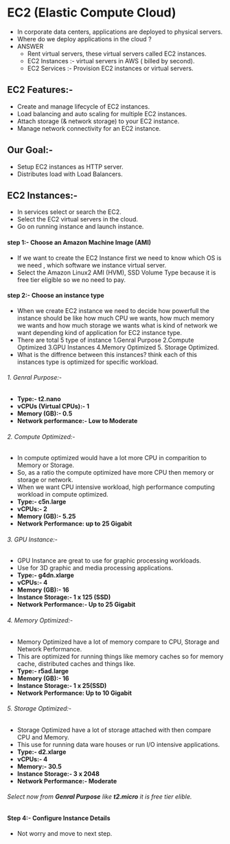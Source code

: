 # EC2 (Elastic Compute Cloud)
- In corporate data centers, applications are deployed to physical servers.
- Where do we deploy applications in the cloud ?
- ANSWER
  - Rent virtual servers, these virtual servers called EC2 instances.
  - EC2 Instances :- virtual servers in AWS ( billed by second).
  - EC2 Services :- Provision EC2 instances or virtual servers.
## EC2 Features:-
- Create and manage lifecycle of EC2 instances.
- Load balancing and auto scaling for multiple EC2 instances.
- Attach storage (& network storage) to your EC2 instance.
- Manage network connectivity for an EC2 instance.
## Our Goal:-
- Setup EC2 instances as HTTP server.
- Distributes load with Load Balancers.
## EC2 Instances:-
- In services select or search the EC2.
- Select the EC2 virtual servers in the cloud.
- Go on running instance and launch instance.
#### step 1:- Choose an Amazon Machine Image (AMI)
  - If we want to create the EC2 Instance first we need to know which OS is we need , which software we instance virtual server.
  - Select the Amazon Linux2 AMI (HVM), SSD Volume Type because it is free tier eligible so we no need to pay.
#### step 2:- Choose an instance type
  - When we create EC2 instance we need to decide how powerfull the instance should be like how much CPU we wants, how much memory we wants and how much storage we wants what is kind of network we want depending kind of application for EC2 instance type. 
  - There are total 5 type of instance 1.Genral Purpose 2.Compute Optimized 3.GPU Instances 4.Memory Optimized 5. Storage Optimized.
  - What is the diffrence between this instances? think each of this instances type is optimized for specific workload.
  ###### 1. Genral Purpose:- 
   - **Type:- t2.nano**
   - **vCPUs (Virtual CPUs):- 1**
   - **Memory (GB):-  0.5**
   - **Network performance:-  Low to Moderate**
  ###### 2. Compute Optimized:-
   - In compute optimized would have a lot more CPU in comparition to Memory or Storage.
   - So, as a ratio the compute optimized have more CPU then memory or storage or network.
   - When we want CPU intensive workload, high performance computing workload in compute optimized.
   - **Type:- c5n.large**
   - **vCPUs:- 2**
   - **Memory (GB):- 5.25**
   - **Network Performance: up to 25 Gigabit**
  ###### 3. GPU Instance:-
   - GPU Instance are great to use for graphic processing workloads.
   - Use for 3D graphic and media processing applications.
   - **Type:- g4dn.xlarge**
   - **vCPUs:- 4**
   - **Memory (GB):- 16**
   - **Instance Storage:- 1 x 125 (SSD)**
   - **Network Performance:- Up to 25 Gigabit**
  ###### 4. Memory Optimized:-
   - Memory Optimized have a lot of memory compare to CPU, Storage and Network Performance.
   - This are optimized for running things like memory caches so for memory cache, distributed caches and things like.
   - **Type:- r5ad.large**
   - **Memory (GB):- 16**
   - **Instance Storage:- 1 x 25(SSD)**
   - **Network Performance: Up to 10 Gigabit**
  ###### 5. Storage Optimized:-
   - Storage Optimized have a lot of storage attached with then compare CPU and Memory.
   - This use for running data ware houses or run I/O intensive applications.
   - **Type:- d2.xlarge**
   - **vCPUs:- 4**
   - **Memory:- 30.5**
   - **Instance Storage:- 3 x 2048**
   - **Network Performance:- Moderate**
###### Select now from **Genral Purpose** like **t2.micro** it is free tier elible.
#### Step 4:- Configure Instance Details
  - Not worry and move to next step.
